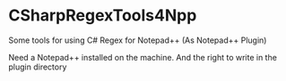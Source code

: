 # CSharpRegexTools4Npp
Some tools for using C# Regex for Notepad++ (As Notepad++ Plugin)

Need a Notepad++ installed on the machine.
And the right to write in the plugin directory
